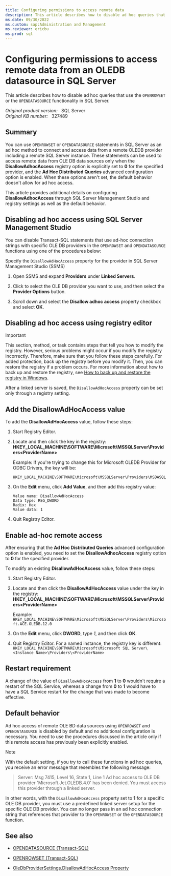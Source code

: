 ```yaml
---
title: Configuring permissions to access remote data
description: This article describes how to disable ad hoc queries that use the OPENROWSET or the OPENDATASOURCE functionality in SQL Server.
ms.date: 09/30/2022
ms.custom: sap:Administration and Management
ms.reviewer: ericbu
ms.prod: sql
---
```


# Configuring permissions to access remote data from an OLEDB datasource in SQL Server

This article describes how to disable ad hoc queries that use the `OPENROWSET` or the `OPENDATASOURCE` functionality in SQL Server.

_Original product version:_ &nbsp; SQL Server  
_Original KB number:_ &nbsp; 327489

## Summary

You can use `OPENROWSET` or `OPENDATASOURCE` statements in SQL Server as an ad hoc method to connect and access data from a remote OLEDB provider including a remote SQL Server instance. These statements can be used to access remote data from OLE DB data sources only when the **DisallowAdhocAccess** registry option is explicitly set to **0** for the specified provider, and the **Ad Hoc Distributed Queries** advanced configuration option is enabled. When these options aren't set, the default behavior doesn't allow for ad hoc access.

This article provides additional details on configuring **DisallowAdhocAccess** through SQL Server Management Studio and registry settings as well as the default behavior.

## Disabling ad hoc access using SQL Server Management Studio

You can disable Transact-SQL statements that use ad-hoc connection strings with specific OLE DB providers in the `OPENROWSET` and `OPENDATASOURCE` functions using one of the procedures below:

Specify the `DisallowAdHocAccess` property for the provider in SQL Server Management Studio (SSMS)

1. Open SSMS and expand **Providers** under **Linked Servers**.

1. Click to select the OLE DB provider you want to use, and then select the **Provider Options** button.

1. Scroll down and select the **Disallow adhoc access** property checkbox and select **OK**.

## Disabling ad hoc access using registry editor

> [!IMPORTANT]
> This section, method, or task contains steps that tell you how to modify the registry. However, serious problems might occur if you modify the registry incorrectly. Therefore, make sure that you follow these steps carefully. For added protection, back up the registry before you modify it. Then, you can restore the registry if a problem occurs. For more information about how to back up and restore the registry, see [How to back up and restore the registry in Windows](https://support.microsoft.com/en-us/topic/how-to-back-up-and-restore-the-registry-in-windows-855140ad-e318-2a13-2829-d428a2ab0692).  

After a linked server is saved, the `DisallowAdHocAccess` property can be set only through a registry setting.

## Add the DisallowAdHocAccess value

To add the **DisallowAdHocAccess** value, follow these steps:

1. Start Registry Editor.
2. Locate and then click the key in the registry: **HKEY_LOCAL_MACHINE\SOFTWARE\Microsoft\MSSQLServer\Providers\<ProviderName>**  

   Example:
   If you're trying to change this for Microsoft OLEDB Provider for ODBC Drivers, the key will be:

   `HKEY_LOCAL_MACHINE\SOFTWARE\Microsoft\MSSQLServer\Providers\MSDASQL`

3. On the **Edit** menu, click **Add Value**, and then add this registry value:

    ```console
    Value name: DisallowAdHocAccess
    Data type: REG_DWORD
    Radix: Hex
    Value data: 1
    ```

4. Quit Registry Editor.

## Enable ad-hoc remote access

After ensuring that the **Ad Hoc Distributed Queries** advanced configuration option is enabled, you need to set the **DisallowAdhocAccess** registry option to **0** for the specified provider.

To modify an existing **DisallowAdHocAccess** value, follow these steps:

1. Start Registry Editor.
2. Locate and then click the **DisallowAdHocAccess** value under the key in the registry: **HKEY_LOCAL_MACHINE\SOFTWARE\Microsoft\MSSQLServer\Providers\<ProviderName>**  

   Example:
   `HKEY_LOCAL_MACHINE\SOFTWARE\Microsoft\MSSQLServer\Providers\Microsoft.ACE.OLEDB.12.0`

3. On the **Edit** menu, click **DWORD**, type *1*, and then click **OK**.

4. Quit Registry Editor. For a named instance, the registry key is different:
`HKEY_LOCAL_MACHINE\SOFTWARE\Microsoft\Microsoft SQL Server\<Instance Name>\Providers\<ProviderName>`

## Restart requirement

A change of the value of `DisallowAdHocAccess` from **1** to **0** wouldn't require a restart of the SQL Service, whereas a change from **0** to **1** would have to have a SQL Service restart for the change that was made to become effective.

## Default behavior

Ad hoc access of remote OLE BD data sources using `OPENROWSET` and `OPENDATASOURCE` is disabled by default and no additional configuration is necessary. You need to use the procedures discussed in the article only if this remote access has previously been explicitly enabled.  

> [!NOTE]
> With the default setting, if you try to call these functions in ad hoc queries, you receive an error message that resembles the following message:

> Server: Msg 7415, Level 16, State 1, Line 1 Ad hoc access to OLE DB provider 'Microsoft.Jet.OLEDB.4.0' has been denied. You must access this provider through a linked server.

In other words, with the `DisallowAdHocAccess` property set to **1** for a specific OLE DB provider, you must use a predefined linked server setup for the specific OLE DB provider. You can no longer pass in an ad hoc connection string that references that provider to the `OPENROWSET` or the `OPENDATASOURCE` function.

## See also

- [OPENDATASOURCE (Transact-SQL)](/sql/t-sql/functions/opendatasource-transact-sql)

- [OPENROWSET (Transact-SQL)](/sql/t-sql/functions/openrowset-transact-sql)

- [OleDbProviderSettings.DisallowAdHocAccess Property](/dotnet/api/microsoft.sqlserver.management.smo.oledbprovidersettings.disallowadhocaccess)
